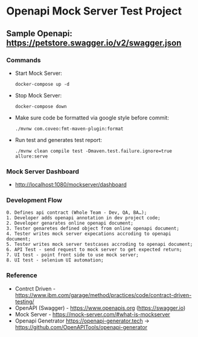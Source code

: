 # Openapi Mock Server Test Project

## Sample Openapi: <https://petstore.swagger.io/v2/swagger.json>

### Commands

- Start Mock Server:

  ~~~Text
  docker-compose up -d
  ~~~

- Stop Mock Server:

  ~~~Text
  docker-compose down
  ~~~

- Make sure code be formatted via google style before commit:

  ~~~Text
  ./mvnw com.coveo:fmt-maven-plugin:format
  ~~~

- Run test and generates test report:

  ~~~Text
  ./mvnw clean compile test -Dmaven.test.failure.ignore=true allure:serve
  ~~~

### Mock Server Dashboard

- <http://localhost:1080/mockserver/dashboard>

### Development Flow

~~~Text
0. Defines api contract (Whole Team - Dev, QA, BA…);
1. Developer adds openapi annotation in dev project code;
2. Developer genarates online openapi document;
3. Tester genaretes defined object from online openapi document;
4. Tester writes mock server expecations accroding to openapi document;
5. Tester writes mock server testcases accroding to openapi document;
6. API Test - send request to mock server to get expected return;
7. UI test - point front side to use mock server;
8. UI test - selenium UI automation;
~~~

### Reference

- Contrct Driven - <https://www.ibm.com/garage/method/practices/code/contract-driven-testing/>
- OpenAPI (Swagger) - <https://www.openapis.org> (<https://swagger.io>)
- Mock Server - <https://mock-server.com/#what-is-mockserver>
- Openapi Genetrator <https://openapi-generator.tech> -> <https://github.com/OpenAPITools/openapi-generator>
